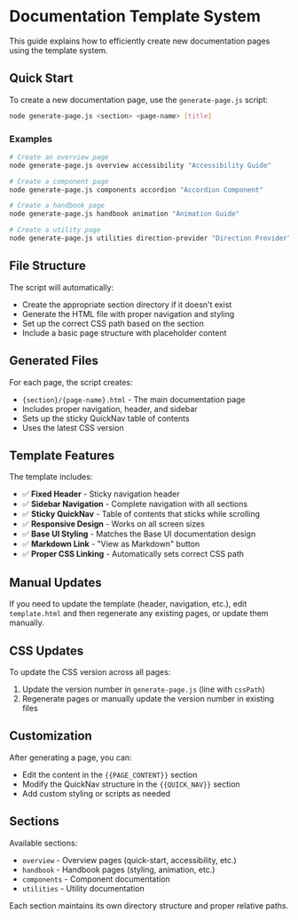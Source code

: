 # Documentation Template System

This guide explains how to efficiently create new documentation pages using the template system.

## Quick Start

To create a new documentation page, use the `generate-page.js` script:

```bash
node generate-page.js <section> <page-name> [title]
```

### Examples

```bash
# Create an overview page
node generate-page.js overview accessibility "Accessibility Guide"

# Create a component page  
node generate-page.js components accordion "Accordion Component"

# Create a handbook page
node generate-page.js handbook animation "Animation Guide"

# Create a utility page
node generate-page.js utilities direction-provider "Direction Provider"
```

## File Structure

The script will automatically:
- Create the appropriate section directory if it doesn't exist
- Generate the HTML file with proper navigation and styling
- Set up the correct CSS path based on the section
- Include a basic page structure with placeholder content

## Generated Files

For each page, the script creates:
- `{section}/{page-name}.html` - The main documentation page
- Includes proper navigation, header, and sidebar
- Sets up the sticky QuickNav table of contents
- Uses the latest CSS version

## Template Features

The template includes:
- ✅ **Fixed Header** - Sticky navigation header
- ✅ **Sidebar Navigation** - Complete navigation with all sections
- ✅ **Sticky QuickNav** - Table of contents that sticks while scrolling
- ✅ **Responsive Design** - Works on all screen sizes
- ✅ **Base UI Styling** - Matches the Base UI documentation design
- ✅ **Markdown Link** - "View as Markdown" button
- ✅ **Proper CSS Linking** - Automatically sets correct CSS path

## Manual Updates

If you need to update the template (header, navigation, etc.), edit `template.html` and then regenerate any existing pages, or update them manually.

## CSS Updates

To update the CSS version across all pages:
1. Update the version number in `generate-page.js` (line with `cssPath`)
2. Regenerate pages or manually update the version number in existing files

## Customization

After generating a page, you can:
- Edit the content in the `{{PAGE_CONTENT}}` section
- Modify the QuickNav structure in the `{{QUICK_NAV}}` section
- Add custom styling or scripts as needed

## Sections

Available sections:
- `overview` - Overview pages (quick-start, accessibility, etc.)
- `handbook` - Handbook pages (styling, animation, etc.)
- `components` - Component documentation
- `utilities` - Utility documentation

Each section maintains its own directory structure and proper relative paths.
